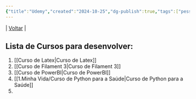 ```yaml
---
{"title":"Udemy","created":"2024-10-25","dg-publish":true,"tags":["pessoal/estudos","pessoal/quaseumdev"],"permalink":"/1.Minha Vida/Udemy/","dgPassFrontmatter":true,"noteIcon":""}
---
```


| [Voltar](index) |
## Lista de Cursos para desenvolver:
1. [[Curso de Latex\|Curso de Latex]]
2. [[Curso de Filament 3\|Curso de Filament 3]]
3. [[Curso de PowerBI\|Curso de PowerBI]]
4. [[1.Minha Vida/Curso de Python para a Saúde\|Curso de Python para a Saúde]]
5. 